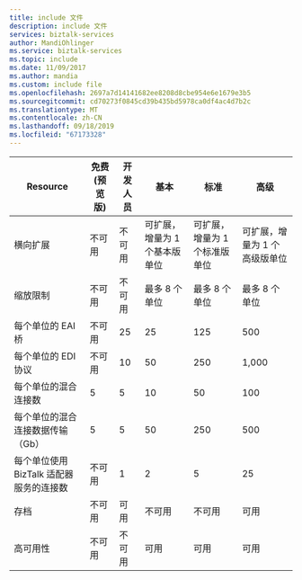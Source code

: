 ```yaml
---
title: include 文件
description: include 文件
services: biztalk-services
author: MandiOhlinger
ms.service: biztalk-services
ms.topic: include
ms.date: 11/09/2017
ms.author: mandia
ms.custom: include file
ms.openlocfilehash: 2697a7d14141682ee8208d8cbe954e6e1679e3b5
ms.sourcegitcommit: cd70273f0845cd39b435bd5978ca0df4ac4d7b2c
ms.translationtype: MT
ms.contentlocale: zh-CN
ms.lasthandoff: 09/18/2019
ms.locfileid: "67173328"
---
```

| Resource | 免费(预览版) | 开发人员 | 基本 | 标准 | 高级 |
| --- | --- | --- | --- | --- | --- |
| 横向扩展 |不可用 |不可用 |可扩展，增量为 1 个基本版单位 |可扩展，增量为 1 个标准版单位 |可扩展，增量为 1 个高级版单位 |
| 缩放限制 |不可用 |不可用 |最多 8 个单位 |最多 8 个单位 |最多 8 个单位 |
| 每个单位的 EAI 桥 |不可用 |25 |25 |125 |500 |
| 每个单位的 EDI 协议 |不可用 |10 |50 |250 |1,000 |
| 每个单位的混合连接数 |5 |5 |10 |50 |100 |
| 每个单位的混合连接数据传输（Gb） |5 |5 |50 |250 |500 |
| 每个单位使用 BizTalk 适配器服务的连接数 |不可用 |1 |2 |5 |25 |
| 存档 |不可用 |可用 |不可用 |不可用 |可用 |
| 高可用性 |不可用 |不可用 |可用 |可用 |可用 |

